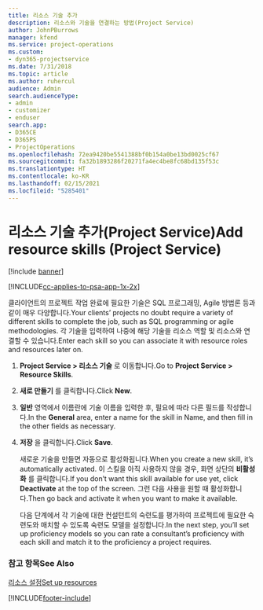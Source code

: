 ```yaml
---
title: 리소스 기술 추가
description: 리소스와 기술을 연결하는 방법(Project Service)
author: JohnPBurrows
manager: kfend
ms.service: project-operations
ms.custom:
- dyn365-projectservice
ms.date: 7/31/2018
ms.topic: article
ms.author: ruhercul
audience: Admin
search.audienceType:
- admin
- customizer
- enduser
search.app:
- D365CE
- D365PS
- ProjectOperations
ms.openlocfilehash: 72ea9420be5541388bf0b154a0be13bd0025cf67
ms.sourcegitcommit: fa32b1893286f20271fa4ec4be8fc68bd135f53c
ms.translationtype: HT
ms.contentlocale: ko-KR
ms.lasthandoff: 02/15/2021
ms.locfileid: "5285401"
---
```

# <a name="add-resource-skills-project-service"></a><span data-ttu-id="a74a9-103">리소스 기술 추가(Project Service)</span><span class="sxs-lookup"><span data-stu-id="a74a9-103">Add resource skills (Project Service)</span></span>

[!include [banner](../includes/psa-now-project-operations.md)]

[!INCLUDE[cc-applies-to-psa-app-1x-2x](../includes/cc-applies-to-psa-app-1x-2x.md)]

<span data-ttu-id="a74a9-104">클라이언트의 프로젝트 작업 완료에 필요한 기술은 SQL 프로그래밍, Agile 방법론 등과 같이 매우 다양합니다.</span><span class="sxs-lookup"><span data-stu-id="a74a9-104">Your clients’ projects no doubt require a variety of different skills to complete the job, such as SQL programming or agile methodologies.</span></span> <span data-ttu-id="a74a9-105">각 기술을 입력하여 나중에 해당 기술을 리소스 역할 및 리소스와 연결할 수 있습니다.</span><span class="sxs-lookup"><span data-stu-id="a74a9-105">Enter each skill so you can associate it with resource roles and resources later on.</span></span>  
  
1. <span data-ttu-id="a74a9-106">**Project Service > 리소스 기술** 로 이동합니다.</span><span class="sxs-lookup"><span data-stu-id="a74a9-106">Go to **Project Service > Resource Skills**.</span></span>  
  
2. <span data-ttu-id="a74a9-107">**새로 만들기** 를 클릭합니다.</span><span class="sxs-lookup"><span data-stu-id="a74a9-107">Click **New**.</span></span>  
  
3. <span data-ttu-id="a74a9-108">**일반** 영역에서 이름란에 기술 이름을 입력한 후, 필요에 따라 다른 필드를 작성합니다.</span><span class="sxs-lookup"><span data-stu-id="a74a9-108">In the **General** area, enter a name for the skill in Name, and then fill in the other fields as necessary.</span></span>  
  
4. <span data-ttu-id="a74a9-109">**저장** 을 클릭합니다.</span><span class="sxs-lookup"><span data-stu-id="a74a9-109">Click **Save**.</span></span>  
  
   <span data-ttu-id="a74a9-110">새로운 기술을 만들면 자동으로 활성화됩니다.</span><span class="sxs-lookup"><span data-stu-id="a74a9-110">When you create a new skill, it’s automatically activated.</span></span> <span data-ttu-id="a74a9-111">이 스킬을 아직 사용하지 않을 경우, 화면 상단의 **비활성화** 를 클릭합니다.</span><span class="sxs-lookup"><span data-stu-id="a74a9-111">If you don’t want this skill available for use yet, click **Deactivate** at the top of the screen.</span></span> <span data-ttu-id="a74a9-112">그런 다음 사용을 원할 때 활성화합니다.</span><span class="sxs-lookup"><span data-stu-id="a74a9-112">Then go back and activate it when you want to make it available.</span></span>  
  
   <span data-ttu-id="a74a9-113">다음 단계에서 각 기술에 대한 컨설턴트의 숙련도를 평가하여 프로젝트에 필요한 숙련도와 매치할 수 있도록 숙련도 모델을 설정합니다.</span><span class="sxs-lookup"><span data-stu-id="a74a9-113">In the next step, you’ll set up proficiency models so you can rate a consultant’s proficiency with each skill and match it to the proficiency a project requires.</span></span>  
  
### <a name="see-also"></a><span data-ttu-id="a74a9-114">참고 항목</span><span class="sxs-lookup"><span data-stu-id="a74a9-114">See Also</span></span>  
 [<span data-ttu-id="a74a9-115">리소스 설정</span><span class="sxs-lookup"><span data-stu-id="a74a9-115">Set up resources</span></span>](../psa/set-up-resources.md)


[!INCLUDE[footer-include](../includes/footer-banner.md)]